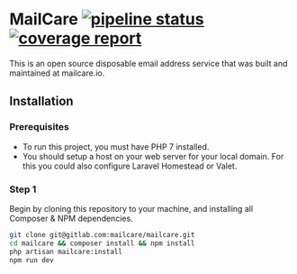 # MailCare [![pipeline status](https://gitlab.com/mailcare/mailcare/badges/master/pipeline.svg)](https://gitlab.com/mailcare/mailcare/commits/master) [![coverage report](https://gitlab.com/mailcare/mailcare/badges/master/coverage.svg)](https://gitlab.com/mailcare/mailcare/commits/master)

This is an open source disposable email address service that was built and maintained at mailcare.io.

## Installation

### Prerequisites

* To run this project, you must have PHP 7 installed.
* You should setup a host on your web server for your local domain. For this you could also configure Laravel Homestead or Valet. 

### Step 1

Begin by cloning this repository to your machine, and installing all Composer & NPM dependencies.

```bash
git clone git@gitlab.com:mailcare/mailcare.git
cd mailcare && composer install && npm install
php artisan mailcare:install
npm run dev
```
